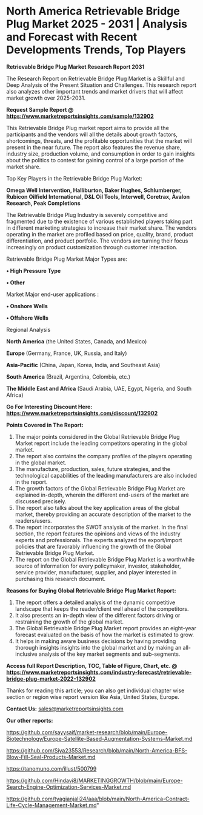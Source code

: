 # North America Retrievable Bridge Plug Market 2025 - 2031 | Analysis and Forecast with Recent Developments Trends, Top Players

<strong>Retrievable Bridge Plug Market Research Report 2031</strong>

The Research Report on Retrievable Bridge Plug Market is a Skillful and Deep Analysis of the Present Situation and Challenges. This research report also analyzes other important trends and market drivers that will affect market growth over 2025-2031.

<strong>Request Sample Report @ <a href=https://www.marketreportsinsights.com/sample/132902>https://www.marketreportsinsights.com/sample/132902</a></strong>

This Retrievable Bridge Plug market report aims to provide all the participants and the vendors will all the details about growth factors, shortcomings, threats, and the profitable opportunities that the market will present in the near future. The report also features the revenue share, industry size, production volume, and consumption in order to gain insights about the politics to contest for gaining control of a large portion of the market share.

Top Key Players in the Retrievable Bridge Plug Market:

<strong>Omega Well Intervention, Halliburton, Baker Hughes, Schlumberger, Rubicon Oilfield International, D&L Oil Tools, Interwell, Coretrax, Avalon Research, Peak Completions</strong>

The Retrievable Bridge Plug Industry is severely competitive and fragmented due to the existence of various established players taking part in different marketing strategies to increase their market share. The vendors operating in the market are profiled based on price, quality, brand, product differentiation, and product portfolio. The vendors are turning their focus increasingly on product customization through customer interaction.

Retrievable Bridge Plug Market Major Types are:

<strong>• High Pressure Type

• Other</strong>

Market Major end-user applications :

<strong>• Onshore Wells

• Offshore Wells</strong>

Regional Analysis

</u><strong><b>North America</b></strong> (the United States, Canada, and Mexico)

<strong><b>Europe </b></strong>(Germany, France, UK, Russia, and Italy)

<strong><b>Asia-Pacific</b></strong> (China, Japan, Korea, India, and Southeast Asia)

<strong><b>South America</b></strong> (Brazil, Argentina, Colombia, etc.)

<strong><b>The Middle East and Africa</b></strong> (Saudi Arabia, UAE, Egypt, Nigeria, and South Africa)

<strong>Go For Interesting Discount Here: <a href=https://www.marketreportsinsights.com/discount/132902>https://www.marketreportsinsights.com/discount/132902</a></strong>

<strong>Points Covered in The Report:</strong>
<ol>
  <li>The major points considered in the Global Retrievable Bridge Plug Market report include the leading competitors operating in the global market.</li>
  <li>The report also contains the company profiles of the players operating in the global market.</li>
  <li>The manufacture, production, sales, future strategies, and the technological capabilities of the leading manufacturers are also included in the report.</li>
  <li>The growth factors of the Global Retrievable Bridge Plug Market are explained in-depth, wherein the different end-users of the market are discussed precisely.</li>
  <li>The report also talks about the key application areas of the global market, thereby providing an accurate description of the market to the readers/users.</li>
  <li>The report incorporates the SWOT analysis of the market. In the final section, the report features the opinions and views of the industry experts and professionals. The experts analyzed the export/import policies that are favorably influencing the growth of the Global Retrievable Bridge Plug Market.</li>
  <li>The report on the Global Retrievable Bridge Plug Market is a worthwhile source of information for every policymaker, investor, stakeholder, service provider, manufacturer, supplier, and player interested in purchasing this research document.</li>
</ol>
<strong>Reasons for Buying Global Retrievable Bridge Plug Market Report:</strong>

<ol>
  <li>The report offers a detailed analysis of the dynamic competitive landscape that keeps the reader/client well ahead of the competitors.</li>
  <li>It also presents an in-depth view of the different factors driving or restraining the growth of the global market.</li>
  <li>The Global Retrievable Bridge Plug Market report provides an eight-year forecast evaluated on the basis of how the market is estimated to grow.</li>
  <li>It helps in making aware business decisions by having providing thorough insights insights into the global market and by making an all-inclusive analysis of the key market segments and sub-segments.</li>
</ol>
<strong>Access full Report Description, TOC, Table of Figure, Chart, etc. @ <a href=https://www.marketreportsinsights.com/industry-forecast/retrievable-bridge-plug-market-2022-132902>https://www.marketreportsinsights.com/industry-forecast/retrievable-bridge-plug-market-2022-132902</a></strong>


Thanks for reading this article; you can also get individual chapter wise section or region wise report version like Asia, United States, Europe.

<strong>Contact Us:</strong>
sales@marketreportsinsights.com

<strong>Our other reports:</strong>

<a href=https://github.com/sayysaif/market-research/blob/main/Europe-Biotechnology/Europe-Satellite-Based-Augmentation-Systems-Market.md>https://github.com/sayysaif/market-research/blob/main/Europe-Biotechnology/Europe-Satellite-Based-Augmentation-Systems-Market.md</a>

<a href=https://github.com/Siya23553/Research/blob/main/North-America-BFS-Blow-Fill-Seal-Products-Market.md>https://github.com/Siya23553/Research/blob/main/North-America-BFS-Blow-Fill-Seal-Products-Market.md</a>

<a href=https://tanomuno.com/illust/500799>https://tanomuno.com/illust/500799</a>

<a href=https://github.com/Hindavi8/MARKETINGGROWTH/blob/main/Europe-Search-Engine-Optimization-Services-Market.md>https://github.com/Hindavi8/MARKETINGGROWTH/blob/main/Europe-Search-Engine-Optimization-Services-Market.md</a>

<a href=https://github.com/tyagianjali24/aaa/blob/main/North-America-Contract-Life-Cycle-Management-Market.md>https://github.com/tyagianjali24/aaa/blob/main/North-America-Contract-Life-Cycle-Management-Market.md</a>"
